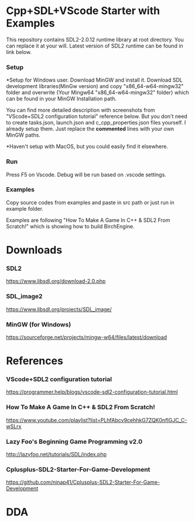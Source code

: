 # Cpp+SDL+VScode Starter with Examples

This repository contains SDL2-2.0.12 runtime library at root directory. You can replace it at your will. Latest version of SDL2 runtime can be found in link below.

### Setup

\*Setup for Windows user.
Download MinGW and install it. Download SDL development libraries(MinGw version) and copy "x86_64-w64-mingw32" folder and overwrite {Your Mingw64 "x86_64-w64-mingw32" folder} which can be found in your MinGW Installation path.

You can find more detailed description with screenshots from "VScode+SDL2 configuration tutorial" reference below.
But you don't need to create tasks.json, launch.json and c_cpp_properties.json files yourself. I already setup them. Just replace the **commented** lines with your own MinGW paths.

\*Haven't setup with MacOS, but you could easily find it elsewhere.

### Run

Press F5 on Vscode. Debug will be run based on .vscode settings.

### Examples

Copy source codes from examples and paste in src path or just run in example folder.

Examples are following "How To Make A Game In C++ & SDL2 From Scratch!" which is showing how to build BirchEngine.

# Downloads

### SDL2

<https://www.libsdl.org/download-2.0.php>

### SDL_image2

<https://www.libsdl.org/projects/SDL_image/>

### MinGW (for Windows)

<https://sourceforge.net/projects/mingw-w64/files/latest/download>

# References

### VScode+SDL2 configuration tutorial

<https://programmer.help/blogs/vscode-sdl2-configuration-tutorial.html>

### How To Make A Game In C++ & SDL2 From Scratch!

<https://www.youtube.com/playlist?list=PLhfAbcv9cehhkG7ZQK0nfIGJC_C-wSLrx>

### Lazy Foo's Beginning Game Programming v2.0

<http://lazyfoo.net/tutorials/SDL/index.php>

### Cplusplus-SDL2-Starter-For-Game-Development

<https://github.com/ninap41/Cplusplus-SDL2-Starter-For-Game-Development>

<!-- https://m.blog.naver.com/PostView.nhn?blogId=dlcksgod1&logNo=220889925771&proxyReferer=https:%2F%2Fwww.google.com%2F -->

<!-- https://www.youtube.com/watch?v=59BTXB-kFNs -->

<!-- https://www.youtube.com/watch?v=-UJpgZucQGs -->
<!-- https://www.youtube.com/watch?v=q1_b--k3fQ8 -->

<!-- https://www.youtube.com/watch?v=5KugyHKsXLQ -->

<!-- https://www.youtube.com/watch?v=USjbg5QXk3g -->

<!-- https://www.youtube.com/watch?v=pJ_M_fACtB8 -->

<!-- https://www.youtube.com/watch?v=4-7TtPX5uhg -->

<!-- https://www.youtube.com/watch?v=jviNpRGuCIU -->

<!-- https://www.youtube.com/watch?v=NZHzgXFKfuY -->

<!-- https://www.youtube.com/watch?v=Te_TBymgW4k -->
# DDA

